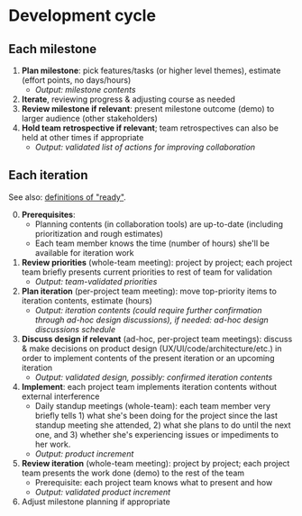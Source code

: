 # Development cycle

## Each milestone

1. **Plan milestone**: pick features/tasks (or higher level themes), estimate (effort points, no days/hours)
	- *Output: milestone contents*
2. **Iterate**, reviewing progress & adjusting course as needed
3. **Review milestone if relevant**: present milestone outcome (demo) to larger audience (other stakeholders)
4. **Hold team retrospective if relevant**; team retrospectives can also be held at other times if appropriate
	- *Output: validated list of actions for improving collaboration*


## Each iteration

See also: [definitions of "ready"](collaboration-definitions-of-ready.html).

0. **Prerequisites**:
	- Planning contents (in collaboration tools) are up-to-date (including prioritization and rough estimates)
	- Each team member knows the time (number of hours) she'll be available for iteration work
1. **Review priorities** (whole-team meeting): project by project; each project team briefly presents current priorities to rest of team for validation
	- *Output: team-validated priorities*
2. **Plan iteration** (per-project team meeting): move top-priority items to iteration contents, estimate (hours)
	- *Output: iteration contents (could require further confirmation through ad-hoc design discussions), if needed: ad-hoc design discussions schedule*
3. **Discuss design if relevant** (ad-hoc, per-project team meetings): discuss & make decisions on product design (UX/UI/code/architecture/etc.) in order to implement contents of the present iteration or an upcoming iteration
	- *Output: validated design, possibly: confirmed iteration contents*
3. **Implement**: each project team implements iteration contents without external interference
	- Daily standup meetings (whole-team): each team member very briefly tells 1) what she's been doing for the project since the last standup meeting she attended, 2) what she plans to do until the next one, and 3) whether she's experiencing issues or impediments to her work.
	- *Output: product increment*
4. **Review iteration** (whole-team meeting): project by project; each project team presents the work done (demo) to the rest of the team
	- Prerequisite: each project team knows what to present and how
	- *Output: validated product increment*
5. Adjust milestone planning if appropriate
